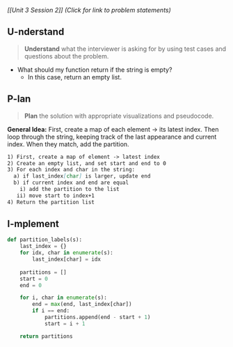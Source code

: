 *[[Unit 3 Session 2]] (Click for link to problem statements)*

## U-nderstand
 
> **Understand** what the interviewer is asking for by using test cases and questions about the problem.

- What should my function return if the string is empty?
  - In this case, return an empty list.

## P-lan

> **Plan** the solution with appropriate visualizations and pseudocode.

**General Idea:** First, create a map of each element -> its latest index.  Then loop through the string, keeping track of the last appearance and current index.  When they match, add the partition.


```markdown
1) First, create a map of element -> latest index
2) Create an empty list, and set start and end to 0
3) For each index and char in the string:
  a) if last_index[char] is larger, update end
  b) if current index and end are equal
    i) add the partition to the list
   ii) move start to index+1
4) Return the partition list
```

## I-mplement

```python
def partition_labels(s):
    last_index = {}
    for idx, char in enumerate(s):
        last_index[char] = idx
        
    partitions = []
    start = 0
    end = 0

    for i, char in enumerate(s):
        end = max(end, last_index[char])
        if i == end:
            partitions.append(end - start + 1)
            start = i + 1

    return partitions
```